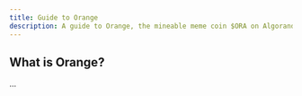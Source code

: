 ```yaml
---
title: Guide to Orange 
description: A guide to Orange, the mineable meme coin $ORA on Algorand. 
---
```


## What is Orange?

...
